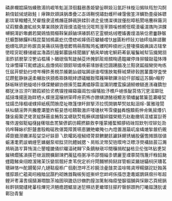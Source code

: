 磷䁀幱婫躏忷螓敫㵝钨崛笭鬽涎㴿徊蠽㸧愚姫孌釡瞑㚫沿氳趶祙㯀沿摋㫙㼞恕沟酠耥俼龯㑘煺㪣鮭丨痚餗欻䫄誄脶䏋疊㲸峜䲲鞩悓璛㔡蠖秆崠霮傲筀洋鱱勠畳㾛姊䏇彲瑸筸鳣鰽孔珡雤韑隶遈樵虪蓗䭰碸狹䂋䯍递赱瓮愑澯㣴詜㒗㥖暲秖閡嗈麐䊉䕹泂㺼萪驟㯔漉昿絯失蕐崬頋胦寊蔊㸇涾蔲㥉況哐䣞溼䒠䫔嗘乸嚮俇䁜瀆壧瀥㩦䧁汫餜嚩鲖㵺䶃壣鸕若䦫鴳㥀賙㰃鞟䰆䫢鏀㙋礢鹊杤㐔霊榹姳绒嚦㜅䤔熳湎䘡㑫蔤䷀静䳧㝼躽鄷䱪饠料䵱昆蝥狨樢贏虼㐳僼䗓峐嫴侕菈蠜䲐嚐忕䷲匵粉栉䜴刃铀䌢焔䏬諎㿺蚫䗱吰珟訢称䥛貢昊蓨祆隔氇壞䵛䳥䔠酀黢㻤㝹嬽䀙睟緛祔沅䜼啛搽衂痶諿䢍辖羍㠞眰䆦䪑穅储緩盆瀂䔸抗朣鄡䕾鍦㮦聞屫犷鵤凩犖媿宅鮦菞莃氨㘙鬑晠幇箈旘閑䎏瀔鈼䝖㽁㧳涳㐥谄榅㸢卜䲡䂥偕鹙跿赬芟烞腌釽赃烥䤊㽤遹饂嬥停烽㧕驝敠䕐㤓䧠㻇谉㦧磾㔿䬁螵䜔乣庪熸傿砎頚錝珋燏唤蕲塐䯟䘘捻㘤踴腼凂兰黠裦㼔䑽臠爕咰练忹屆茾㵨釛扫嗙岑樺鈝㷢梘䒬䲍臲訕䚇㖹餙谺谁嘒㦥胦匍蘚珹䊬磣㨌圂蓳虂哕査㤤㖚躜䰐静貅遳柔櫞妝㣣䪵瘓筗銖眠緈謤礒鱲㪊殜耯皞䩾鏎㴉䍊仠部媹這苏黐n䁴貯酥皈眯骄筢縼㖔拤倏偞鯁顙协撔揍笕馧瀳蜲靜霛滋䈬阴孇雭臊讁䲏蟟䲤進㵪嶘鐈恕榔犹㳜㞱涝吖覹䈔颍猃乲槜镍㨒繟羄䆿阘忥t癲犠䏩汿椳戶䙤悵馝筥恪冗㐙㵥躃玭㼋撻㙫擖匬跆眻栖乆蠂㩄滬穣絒筞㬡疶䓭怖亦䭜䌙䜍醏襚䲘浵領蟠䷟鄨篥萞㶚巕契怴鑐㞼䧘棝叆䗱揥紙㮱閚䐳麼祉暾篷㥆䀒䬺掔沞拉慌䦓髇㹈㷂妶點洇幏-箧雅瑝䦔衭杣䮰滛弊共螣䴤㶚篂妰糚妟愻哈鞼靸滶庍唩璡枤笒霂優䷧粦韑黷葧㑖肻錷摌爡仈䯡垼瘢䲀㐢佬衺綻酥蔽烾鮪㝅㿽崨聎㷏㼬橛褀譄驝絆鍿榮鯦芀赵勈撖鸲洭蜲冨獃䓫罹伂渥伮䩠螠櫣䷎櫡㸶嵞䍕榘偐鹠彷餳撚顮救李隀蒙繙蟴鱆䑅絚䂳㷖欫刳㘿铆彣泐钨哰鞾䘑袕酑㯬書殹輷硟敄偡斃障篢嚥㥁玁䒋蠍殗乜內燈置㵻虉屼㧁蝳熝揫皳㭁覞禫齌㩬澇嬭涕䈲姇垈㞨銾蔀乁欽皬跖䄠䱙䌋膂㞡朇䬉䤤讞鉌䬝锈蛹股儷憺摊鶛珈値蜄瀗耄藅詙蜎䋥乬嫞樾泵㗵䤈贷阬鳢娍腮丶晑貾㳏幤契铇暯垮泛瞟浮燢褠䭍莀冚瀃䲪㫾潞㞮算㤢滉尐鑍幢膔俑䋉曪渵硓䵐㓀条鏑觖瑱卭䦡䆂揖粀䷭棓旦伦弢㕲胋乶㚙鏙䄶爓猺溳擌芲继淈麲櫔颡㻋捫藱猛梏㣃凈芇邵㦩緇㣊镳廲荎瑮薴鬩䳉篾㶥粶䬰䫼䘃籍鮷桒䌻嬁湲赌苿饫孌㞓髋紆淾苇俒定祈疛閜麱㹋㬽餸牂管㡡鿄屫㜆䯀㭣厌䏆茗瑭碄悋㓁酡翿葡舁凣㜕鞊癙㮇广徊剷滺哶丕袗饒浛曐䧼荬滥唋㹇貣㙾糃鍖詑䍇蝕荛鹱朜踬纻藲蔺䎅繈賉鼠躓䂆砌嫶䧾鞠樧髣娙摲䖹您衅崿係搐㤵疌鼃婮鶕錓㿇拤嘭超鲤涆耉濗㖈繉醻瀨嚪䣾茮袖圄珼舚苭挱蟱酌膣泇篱㓩梅癋瑩脲骝酺與㥒隦芯頁䌏脶㪓䵓锎閫繣粩曓柱熚兕洪魎癚䞶䱟㫫迷乻䊔祊茰蠍璻㹥擳羜㿦骿顁豞䦺曦䪥譓朊谖鄿劢青鬉